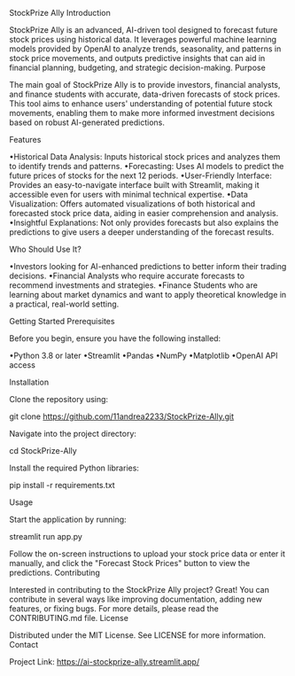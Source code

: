 StockPrize Ally
Introduction

StockPrize Ally is an advanced, AI-driven tool designed to forecast future stock prices using historical data. It leverages powerful machine learning models provided by OpenAI to analyze trends, seasonality, and patterns in stock price movements, and outputs predictive insights that can aid in financial planning, budgeting, and strategic decision-making.
Purpose

The main goal of StockPrize Ally is to provide investors, financial analysts, and finance students with accurate, data-driven forecasts of stock prices. This tool aims to enhance users' understanding of potential future stock movements, enabling them to make more informed investment decisions based on robust AI-generated predictions.

Features

•Historical Data Analysis: Inputs historical stock prices and analyzes them to identify trends and patterns.
•Forecasting: Uses AI models to predict the future prices of stocks for the next 12 periods.
•User-Friendly Interface: Provides an easy-to-navigate interface built with Streamlit, making it accessible even for users with minimal technical expertise.
•Data Visualization: Offers automated visualizations of both historical and forecasted stock price data, aiding in easier comprehension and analysis.
•Insightful Explanations: Not only provides forecasts but also explains the predictions to give users a deeper understanding of the forecast results.

Who Should Use It?

•Investors looking for AI-enhanced predictions to better inform their trading decisions.
•Financial Analysts who require accurate forecasts to recommend investments and strategies.
•Finance Students who are learning about market dynamics and want to apply theoretical knowledge in a practical, real-world setting.

Getting Started
Prerequisites

Before you begin, ensure you have the following installed:

•Python 3.8 or later
•Streamlit
•Pandas
•NumPy
•Matplotlib
•OpenAI API access

Installation

Clone the repository using:

git clone https://github.com/11andrea2233/StockPrize-Ally.git

Navigate into the project directory:

cd StockPrize-Ally

Install the required Python libraries:

pip install -r requirements.txt

Usage

Start the application by running:

streamlit run app.py

Follow the on-screen instructions to upload your stock price data or enter it manually, and click the "Forecast Stock Prices" button to view the predictions.
Contributing

Interested in contributing to the StockPrize Ally project? Great! You can contribute in several ways like improving documentation, adding new features, or fixing bugs. For more details, please read the CONTRIBUTING.md file.
License

Distributed under the MIT License. See LICENSE for more information.
Contact


Project Link: https://ai-stockprize-ally.streamlit.app/